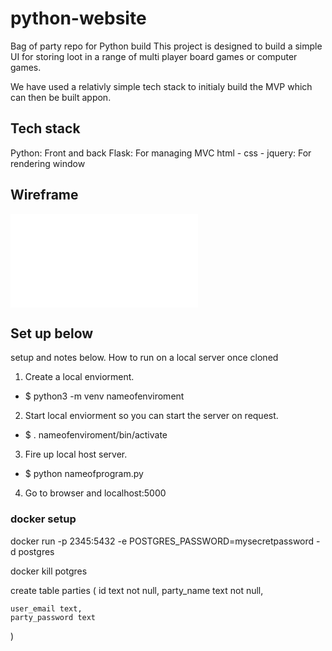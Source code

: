 # python-website
Bag of party repo for Python build 
This project is designed to build a simple UI for storing loot in a range of multi player board games or computer games. 

We have used a relativly simple tech stack to initialy build the MVP which can then be built appon. 

## Tech stack 
Python: Front and back 
Flask: For managing MVC
html - css - jquery: For rendering window

## Wireframe
![wireframe](images/ReadmeWireframe/Wireframe.pdf)

## Set up below
setup and notes below. How to run on a local server once cloned
1. Create a local enviorment.
-	$ python3 -m venv nameofenviroment
2. Start local enviorment so you can start the server on request.
- $ . nameofenviroment/bin/activate
3. Fire up local host server.
- $ python nameofprogram.py
4. Go to browser and localhost:5000

### docker setup
docker run -p 2345:5432 -e POSTGRES_PASSWORD=mysecretpassword -d postgres

docker kill potgres



create table parties (
	id text not null,
	party_name text not null,
	
	user_email text,
	party_password text
)

